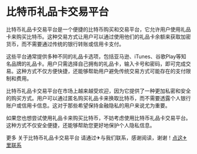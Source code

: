 # 比特币礼品卡交易平台

比特币礼品卡交易平台是一个便捷的比特币购买和交易平台，它允许用户使用礼品卡来购买比特币。这种交易方式让用户可以通过使用他们的礼品卡余额来获取加密货币，而不需要通过传统的银行转账或信用卡支付。

这些平台通常提供多种不同的礼品卡选项，包括亚马逊、iTunes、谷歌Play等知名品牌的礼品卡。用户只需选择自己拥有的礼品卡，输入卡号和密码，即可完成交易。这种方式不仅方便快捷，还能够帮助用户避免传统交易方式可能存在的支付限制和费用。

比特币礼品卡交易平台在市场上越来越受欢迎，因为它提供了一种更加私密和安全的购买方式。用户可以通过匿名购买礼品卡来换取比特币，而不需要透露个人银行账户或信用卡信息。这对于那些希望保持金融隐私的用户来说尤为重要。

如果您也想尝试使用礼品卡来购买比特币，不妨考虑使用比特币礼品卡交易平台。这种方式不仅安全便捷，还能够帮助您更好地保护个人隐私信息。

更多 关于比特币礼品卡交易平台 请通过✈与我们联系，感谢阅读，谢谢！[点这✈里联系](https://ss.k02.cc)
